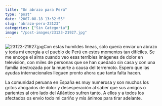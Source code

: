 ```yaml
---
title: "Un abrazo para Perú"
type: "post"
date: "2007-08-18 13:32:55"
slug: "abrazo-peru-23123"
categories: ["Sin Categoría"]
image: "/post-images/23123-21927.jpg"
---
```


![23123-21927.jpg](/post-images/23123-21927.jpg "23123-21927.jpg")Con estas humildes lineas, sólo quería enviar un abrazo y toda mi energia a el pueblo de Perú en estos momentos tan difíciles. Se me encoge el alma cuando veo esas terribles imágenes de dolor en televisión, con miles de personas que se han quedado sin casa y con una familia destrozada por la muerte a causa del terremoto. Espero que las ayudas internacionales lleguen pronto ahora que tanta falta hacen.

La comunidad peruana en España es muy numerosa y son muchos los gritos ahogados de dolor y desesperación al saber que sus amigos o parientes al otro lado del Atlántico sufren tanto. A ellos y a todos los afectados os envio todo mi cariño y mis ánimos para tirar adelante.